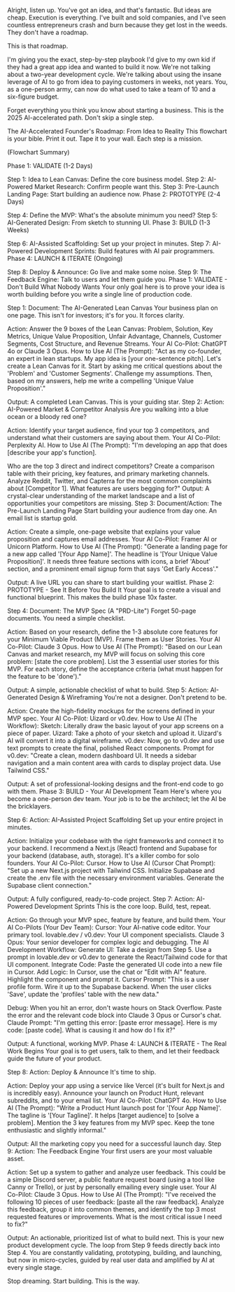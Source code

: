 Alright, listen up. You've got an idea, and that's fantastic. But ideas are cheap. Execution is everything. I've built and sold companies, and I've seen countless entrepreneurs crash and burn because they get lost in the weeds. They don't have a roadmap.

This is that roadmap.

I'm giving you the exact, step-by-step playbook I'd give to my own kid if they had a great app idea and wanted to build it now. We're not talking about a two-year development cycle. We're talking about using the insane leverage of AI to go from idea to paying customers in weeks, not years. You, as a one-person army, can now do what used to take a team of 10 and a six-figure budget.

Forget everything you think you know about starting a business. This is the 2025 AI-accelerated path. Don't skip a single step.

The AI-Accelerated Founder's Roadmap: From Idea to Reality
This flowchart is your bible. Print it out. Tape it to your wall. Each step is a mission.

(Flowchart Summary)

Phase 1: VALIDATE (1-2 Days)

Step 1: Idea to Lean Canvas: Define the core business model.
Step 2: AI-Powered Market Research: Confirm people want this.
Step 3: Pre-Launch Landing Page: Start building an audience now.
Phase 2: PROTOTYPE (2-4 Days)

Step 4: Define the MVP: What's the absolute minimum you need?
Step 5: AI-Generated Design: From sketch to stunning UI.
Phase 3: BUILD (1-3 Weeks)

Step 6: AI-Assisted Scaffolding: Set up your project in minutes.
Step 7: AI-Powered Development Sprints: Build features with AI pair programmers.
Phase 4: LAUNCH & ITERATE (Ongoing)

Step 8: Deploy & Announce: Go live and make some noise.
Step 9: The Feedback Engine: Talk to users and let them guide you.
Phase 1: VALIDATE - Don't Build What Nobody Wants
Your only goal here is to prove your idea is worth building before you write a single line of production code.

Step 1: Document: The AI-Generated Lean Canvas
Your business plan on one page. This isn't for investors; it's for you. It forces clarity.

Action: Answer the 9 boxes of the Lean Canvas: Problem, Solution, Key Metrics, Unique Value Proposition, Unfair Advantage, Channels, Customer Segments, Cost Structure, and Revenue Streams.
Your AI Co-Pilot: ChatGPT 4o or Claude 3 Opus.
How to Use AI (The Prompt):
"Act as my co-founder, an expert in lean startups. My app idea is [your one-sentence pitch]. Let's create a Lean Canvas for it. Start by asking me critical questions about the 'Problem' and 'Customer Segments'. Challenge my assumptions. Then, based on my answers, help me write a compelling 'Unique Value Proposition'."

Output: A completed Lean Canvas. This is your guiding star.
Step 2: Action: AI-Powered Market & Competitor Analysis
Are you walking into a blue ocean or a bloody red one?

Action: Identify your target audience, find your top 3 competitors, and understand what their customers are saying about them.
Your AI Co-Pilot: Perplexity AI.
How to Use AI (The Prompt):
"I'm developing an app that does [describe your app's function].

Who are the top 3 direct and indirect competitors? Create a comparison table with their pricing, key features, and primary marketing channels.
Analyze Reddit, Twitter, and Capterra for the most common complaints about [Competitor 1]. What features are users begging for?"
Output: A crystal-clear understanding of the market landscape and a list of opportunities your competitors are missing.
Step 3: Document/Action: The Pre-Launch Landing Page
Start building your audience from day one. An email list is startup gold.

Action: Create a simple, one-page website that explains your value proposition and captures email addresses.
Your AI Co-Pilot: Framer AI or Unicorn Platform.
How to Use AI (The Prompt):
"Generate a landing page for a new app called '[Your App Name]'. The headline is '[Your Unique Value Proposition]'. It needs three feature sections with icons, a brief 'About' section, and a prominent email signup form that says 'Get Early Access'."

Output: A live URL you can share to start building your waitlist.
Phase 2: PROTOTYPE - See It Before You Build It
Your goal is to create a visual and functional blueprint. This makes the build phase 10x faster.

Step 4: Document: The MVP Spec (A "PRD-Lite")
Forget 50-page documents. You need a simple checklist.

Action: Based on your research, define the 1-3 absolute core features for your Minimum Viable Product (MVP). Frame them as User Stories.
Your AI Co-Pilot: Claude 3 Opus.
How to Use AI (The Prompt):
"Based on our Lean Canvas and market research, my MVP will focus on solving this core problem: [state the core problem]. List the 3 essential user stories for this MVP. For each story, define the acceptance criteria (what must happen for the feature to be 'done')."

Output: A simple, actionable checklist of what to build.
Step 5: Action: AI-Generated Design & Wireframing
You're not a designer. Don't pretend to be.

Action: Create the high-fidelity mockups for the screens defined in your MVP spec.
Your AI Co-Pilot: Uizard or v0.dev.
How to Use AI (The Workflow):
Sketch: Literally draw the basic layout of your app screens on a piece of paper.
Uizard: Take a photo of your sketch and upload it. Uizard's AI will convert it into a digital wireframe.
v0.dev: Now, go to v0.dev and use text prompts to create the final, polished React components.
Prompt for v0.dev: "Create a clean, modern dashboard UI. It needs a sidebar navigation and a main content area with cards to display project data. Use Tailwind CSS."

Output: A set of professional-looking designs and the front-end code to go with them.
Phase 3: BUILD - Your AI Development Team
Here's where you become a one-person dev team. Your job is to be the architect; let the AI be the bricklayers.

Step 6: Action: AI-Assisted Project Scaffolding
Set up your entire project in minutes.

Action: Initialize your codebase with the right frameworks and connect it to your backend. I recommend a Next.js (React) frontend and Supabase for your backend (database, auth, storage). It's a killer combo for solo founders.
Your AI Co-Pilot: Cursor.
How to Use AI (Cursor Chat Prompt):
"Set up a new Next.js project with Tailwind CSS. Initialize Supabase and create the .env file with the necessary environment variables. Generate the Supabase client connection."

Output: A fully configured, ready-to-code project.
Step 7: Action: AI-Powered Development Sprints
This is the core loop. Build, test, repeat.

Action: Go through your MVP spec, feature by feature, and build them.
Your AI Co-Pilots (Your Dev Team):
Cursor: Your AI-native code editor. Your primary tool.
lovable.dev / v0.dev: Your UI component specialists.
Claude 3 Opus: Your senior developer for complex logic and debugging.
The AI Development Workflow:
Generate UI: Take a design from Step 5. Use a prompt in lovable.dev or v0.dev to generate the React/Tailwind code for that UI component.
Integrate Code: Paste the generated UI code into a new file in Cursor.
Add Logic: In Cursor, use the chat or "Edit with AI" feature. Highlight the component and prompt it.
Cursor Prompt: "This is a user profile form. Wire it up to the Supabase backend. When the user clicks 'Save', update the 'profiles' table with the new data."

Debug: When you hit an error, don't waste hours on Stack Overflow. Paste the error and the relevant code block into Claude 3 Opus or Cursor's chat.
Claude Prompt: "I'm getting this error: [paste error message]. Here is my code: [paste code]. What is causing it and how do I fix it?"

Output: A functional, working MVP.
Phase 4: LAUNCH & ITERATE - The Real Work Begins
Your goal is to get users, talk to them, and let their feedback guide the future of your product.

Step 8: Action: Deploy & Announce
It's time to ship.

Action: Deploy your app using a service like Vercel (it's built for Next.js and is incredibly easy). Announce your launch on Product Hunt, relevant subreddits, and to your email list.
Your AI Co-Pilot: ChatGPT 4o.
How to Use AI (The Prompt):
"Write a Product Hunt launch post for '[Your App Name]'. The tagline is '[Your Tagline]'. It helps [target audience] to [solve a problem]. Mention the 3 key features from my MVP spec. Keep the tone enthusiastic and slightly informal."

Output: All the marketing copy you need for a successful launch day.
Step 9: Action: The Feedback Engine
Your first users are your most valuable asset.

Action: Set up a system to gather and analyze user feedback. This could be a simple Discord server, a public feature request board (using a tool like Canny or Trello), or just by personally emailing every single user.
Your AI Co-Pilot: Claude 3 Opus.
How to Use AI (The Prompt):
"I've received the following 10 pieces of user feedback: [paste all the raw feedback]. Analyze this feedback, group it into common themes, and identify the top 3 most requested features or improvements. What is the most critical issue I need to fix?"

Output: An actionable, prioritized list of what to build next.
This is your new product development cycle. The loop from Step 9 feeds directly back into Step 4. You are constantly validating, prototyping, building, and launching, but now in micro-cycles, guided by real user data and amplified by AI at every single stage.

Stop dreaming. Start building. This is the way.
